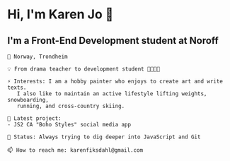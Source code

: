 # Hi, I'm Karen Jo 👋

## I'm a Front-End Development student at Noroff

    📍 Norway, Trondheim

    💡 From drama teacher to development student 👩‍🏫👩‍💻

    ⚡ Interests: I am a hobby painter who enjoys to create art and write texts. 
       I also like to maintain an active lifestyle lifting weights, snowboarding,
       running, and cross-country skiing.

    🔭 Latest project: 
    - JS2 CA "Boho Styles" social media app

    🌱 Status: Always trying to dig deeper into JavaScript and Git
    
    📫 How to reach me: karenfiksdahl@gmail.com
    
    

